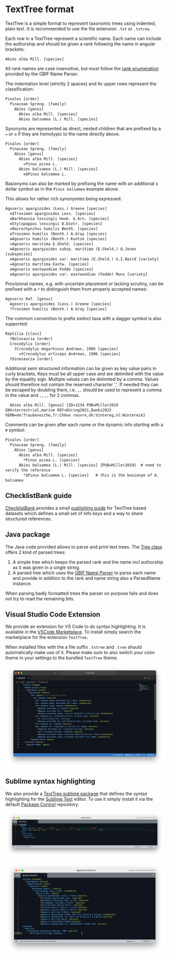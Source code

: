 # TextTree format

TextTree is a simple format to represent taxonomic trees using indented, plain text.
It is recommended to use the file extension `.txt` or `.txtree`.

Each row in a TextTree represent a scientific name. 
Each name can include the authorship and should be given a rank following the name in angular brackets:

```
Abies alba Mill. [species]
```

All rank names are case insensitive, 
but must follow the [rank enumeration](https://github.com/gbif/name-parser/blob/master/name-parser-api/src/main/java/org/gbif/nameparser/api/Rank.java#L32) provided by the GBIF Name Parser.

The indentation level (strictly 2 spaces) and its upper rows
represent the classification:
```
Pinales [order]
  Pinaceae Spreng. [family]
    Abies [genus]
      Abies alba Mill. [species]
      Abies balsamea (L.) Mill. [species]
```

Synonyms are represented as direct, nested children that are prefixed by a `=` or `≡` 
if they are homotypic to the name directly above.
```
Pinales [order]
  Pinaceae Spreng. [family]
    Abies [genus]
      Abies alba Mill. [species]
        =Pinus picea L.
      Abies balsamea (L.) Mill. [species]
        ≡$Pinus balsamea L.
```
 
Basionyms can also be marked by prefixing the name with an additional `$` dollar symbol as in the `Pinus balsamea` example above.

This allows for rather rich synonymies being expressed:
```
Agoseris apargioides (Less.) Greene [species]
  ≡$Troximon apargioides Less. [species]
  ≡Barkhausia lessingii Hook. & Arn. [species]
  ≡Stylopappus lessingii D.Dietr. [species]
  =Macrorhynchus humilis Benth. [species]
  ≡Troximon humilis (Benth.) A.Gray [species]
  ≡Agoseris humilis (Benth.) Kuntze [species]
  =Agoseris maritima E.Sheld. [species]
  ≡Agoseris apargioides subsp. maritima (E.Sheld.) Q.Jones [subspecies]
  ≡Agoseris apargioides var. maritima (E.Sheld.) G.I.Baird [variety]
  =Agoseris maritima Eastw. [species]
  ≡Agoseris eastwoodiae Fedde [species]
  ≡Agoseris apargioides var. eastwoodiae (Fedde) Munz [variety]
```

Provisional names, e.g. with uncertain placement or lacking scrutiny, 
can be prefixed with a `?` to distinguish them from properly accepted names:
```
Agoseris Raf. [genus]
  Agoseris apargioides (Less.) Greene [species]
  ?Troximon humilis (Benth.) A.Gray [species]
```

The common convention to prefix extinct taxa with a dagger symbol is also supported:
```
Reptilia [class]
  †Bolosauria [order]
  Crocodylia [order]
    †Crocodylus megarhinus Andrews, 1905 [species]
      =†Crocodylus articeps Andrews, 1906 [species]
  †Dinosauria [order]
``` 

Additional semi structured information can be given as key value pairs in curly brackets. 
Keys must be all upper case and are delimited with the value by the equality sign. Multiple values can be delimited by a comma.
Values should therefore not contain the reserved character ','. If needed they can be escaped by doubling them, i.e. `,,` should be used to represent a comma in the value and `,,,,` for 2 commas.

```
  Abies alba Mill. [genus] {ID=1234 PUB=Miller2019 ENV=terrestrial,marine REF=Döring2021,Banki2022 VERN=de:Traubeneiche,fr:Chêne rouvre,dk:Vintereg,nl:Wintereik}
```

Comments can be given after each name or the dynamic info starting with a `#` symbol:
```
Pinales [order]
  Pinaceae Spreng. [family]
    Abies [genus]
      Abies alba Mill. [species]
        *Pinus picea L. [species]
      Abies balsamea (L.) Mill. [species] {PUB=Miller2019}  # need to verify the reference
        *$Pinus balsamea L. [species]   # this is the basionym of A. balsamea 
```

## ChecklistBank guide
[ChecklistBank](httpps://www.checklistbank.org) provides a small [publishing guide]([url](https://github.com/CatalogueOfLife/coldp/blob/master/docs/publishing-guide-txtree.md)) for TextTree based datasets which defines a small set of info keys and a way to share structured references.



## Java package
The Java code provided allows to parse and print text trees. The [Tree class](src/main/java/org/gbif/txtree/Tree.java) offers 2 kind of parsed trees:

 1) A simple tree which keeps the parsed rank and the name incl authorship as it was given in a single string.
 2) A parsed tree which uses the [GBIF Name Parser](https://github.com/gbif/name-parser) to parse each name and provide in addition to the rank and name string
    also a ParsedName instance.
    
When parsing badly formatted trees the parser on purpose fails and does not try to read the remaining bits.


## Visual Studio Code Extension
We provide an extension for VS Code to do syntax highlighting.
It is available in the [VSCode Marketplace](https://marketplace.visualstudio.com/items?itemName=GBIF.texttree).
To install simply search the marketplace for the extension `TextTree`.

When installed files with the a file suffix `.txtree` and `.tree` should automatically make use of it.
Please make sure to also switch your color theme in your settings to the bundled `TextTree` theme.


![](vscode/screenshot.png)


## Sublime syntax highlighting
We also provide a [TextTree sublime package](https://github.com/gbif/text-tree-sublime) that defines the syntax highlighting for the [Sublime Text](https://www.sublimetext.com) editor.
To use it simply install it via the default [Package Control](https://packagecontrol.io/docs/usage) repository.

![](https://raw.githubusercontent.com/gbif/text-tree-sublime/refs/heads/master/Screenshot2.png)

![](https://raw.githubusercontent.com/gbif/text-tree-sublime/refs/heads/master/Screenshot1.png)


